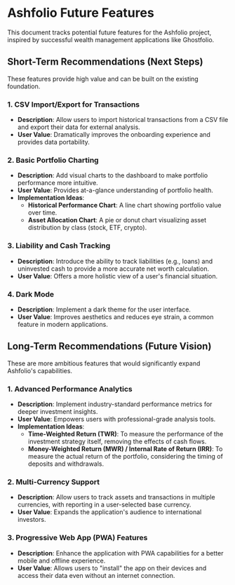 # Ashfolio Future Features

This document tracks potential future features for the Ashfolio project, inspired by successful wealth management applications like Ghostfolio.

## Short-Term Recommendations (Next Steps)

These features provide high value and can be built on the existing foundation.

### 1. CSV Import/Export for Transactions
*   **Description**: Allow users to import historical transactions from a CSV file and export their data for external analysis.
*   **User Value**: Dramatically improves the onboarding experience and provides data portability.

### 2. Basic Portfolio Charting
*   **Description**: Add visual charts to the dashboard to make portfolio performance more intuitive.
*   **User Value**: Provides at-a-glance understanding of portfolio health.
*   **Implementation Ideas**:
    *   **Historical Performance Chart**: A line chart showing portfolio value over time.
    *   **Asset Allocation Chart**: A pie or donut chart visualizing asset distribution by class (stock, ETF, crypto).

### 3. Liability and Cash Tracking
*   **Description**: Introduce the ability to track liabilities (e.g., loans) and uninvested cash to provide a more accurate net worth calculation.
*   **User Value**: Offers a more holistic view of a user's financial situation.

### 4. Dark Mode
*   **Description**: Implement a dark theme for the user interface.
*   **User Value**: Improves aesthetics and reduces eye strain, a common feature in modern applications.

## Long-Term Recommendations (Future Vision)

These are more ambitious features that would significantly expand Ashfolio's capabilities.

### 1. Advanced Performance Analytics
*   **Description**: Implement industry-standard performance metrics for deeper investment insights.
*   **User Value**: Empowers users with professional-grade analysis tools.
*   **Implementation Ideas**:
    *   **Time-Weighted Return (TWR)**: To measure the performance of the investment strategy itself, removing the effects of cash flows.
    *   **Money-Weighted Return (MWR) / Internal Rate of Return (IRR)**: To measure the actual return of the portfolio, considering the timing of deposits and withdrawals.

### 2. Multi-Currency Support
*   **Description**: Allow users to track assets and transactions in multiple currencies, with reporting in a user-selected base currency.
*   **User Value**: Expands the application's audience to international investors.

### 3. Progressive Web App (PWA) Features
*   **Description**: Enhance the application with PWA capabilities for a better mobile and offline experience.
*   **User Value**: Allows users to "install" the app on their devices and access their data even without an internet connection.
